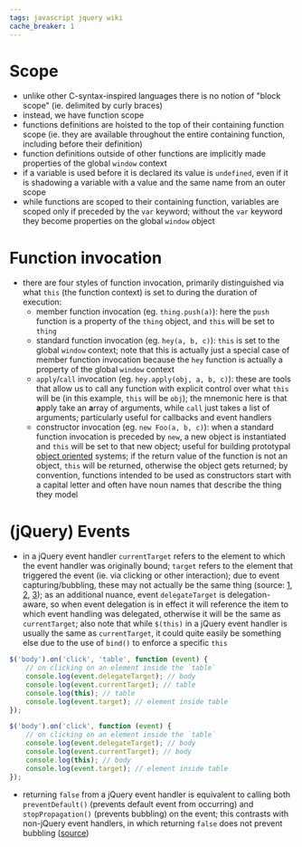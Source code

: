 ```yaml
---
tags: javascript jquery wiki
cache_breaker: 1
---
```


# Scope

-   unlike other C-syntax-inspired languages there is no notion of "block scope" (ie. delimited by curly braces)
-   instead, we have function scope
-   functions definitions are hoisted to the top of their containing function scope (ie. they are available throughout the entire containing function, including before their definition)
-   function definitions outside of other functions are implicitly made properties of the global `window` context
-   if a variable is used before it is declared its value is `undefined`, even if it is shadowing a variable with a value and the same name from an outer scope
-   while functions are scoped to their containing function, variables are scoped only if preceded by the `var` keyword; without the `var` keyword they become properties on the global `window` object

# Function invocation

-   there are four styles of function invocation, primarily distinguished via what `this` (the function context) is set to during the duration of execution:
    -   member function invocation (eg. `thing.push(a)`): here the `push` function is a property of the `thing` object, and `this` will be set to `thing`
    -   standard function invocation (eg. `hey(a, b, c)`): `this` is set to the global `window` context; note that this is actually just a special case of member function invocation because the `hey` function is actually a property of the global `window` context
    -   `apply`/`call` invocation (eg. `hey.apply(obj, a, b, c)`): these are tools that allow us to call any function with explicit control over what `this` will be (in this example, `this` will be `obj`); the mnemonic here is that **a**pply take an **a**rray of arguments, while `call` just takes a list of arguments; particularly useful for callbacks and event handlers
    -   constructor invocation (eg. `new Foo(a, b, c)`): when a standard function invocation is preceded by `new`, a new object is instantiated and `this` will be set to that new object; useful for building prototypal [object oriented](/wiki/object_oriented) systems; if the return value of the function is not an object, `this` will be returned, otherwise the object gets returned; by convention, functions intended to be used as constructors start with a capital letter and often have noun names that describe the thing they model

# (jQuery) Events

-   in a jQuery event handler `currentTarget` refers to the element to which the event handler was originally bound; `target` refers to the element that triggered the event (ie. via clicking or other interaction); due to event capturing/bubbling, these may not actually be the same thing (source: [1](http://stackoverflow.com/questions/5921413/difference-between-e-target-and-e-currenttarget), [2](http://www.quirksmode.org/js/events_order.html), [3](http://stackoverflow.com/questions/12632426/is-there-a-difference-between-e-currenttarget-and-this)); as an additional nuance, event `delegateTarget` is delegation-aware, so when event delegation is in effect it will reference the item to which event handling was delegated, otherwise it will be the same as `currentTarget`; also note that while `$(this)` in a jQuery event handler is usually the same as `currentTarget`, it could quite easily be something else due to the use of `bind()` to enforce a specific `this`

```javascript
$('body').on('click', 'table', function (event) {
    // on clicking on an element inside the `table`
    console.log(event.delegateTarget); // body
    console.log(event.currentTarget); // table
    console.log(this); // table
    console.log(event.target); // element inside table
});

$('body').on('click', function (event) {
    // on clicking on an element inside the `table`
    console.log(event.delegateTarget); // body
    console.log(event.currentTarget); // body
    console.log(this); // body
    console.log(event.target); // element inside table
});
```

-   returning `false` from a jQuery event handler is equivalent to calling both `preventDefault()` (prevents default event from occurring) and `stopPropagation()` (prevents bubbling) on the event; this contrasts with non-jQuery event handlers, in which returning `false` does not prevent bubbling ([source](http://stackoverflow.com/a/1357151/1626737))
